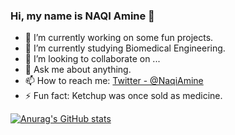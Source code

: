 ### Hi, my name is NAQI Amine 👋

- 🔭 I’m currently working on some fun projects.
- 🌱 I’m currently studying Biomedical Engineering.
- 👯 I’m looking to collaborate on ...
- 💬 Ask me about anything.
- 📫 How to reach me: [Twitter - @NaqiAmine](https://twitter.com/NaqiAmine) 
- ⚡ Fun fact: Ketchup was once sold as medicine.
  
[![Anurag's GitHub stats](https://github-readme-stats.vercel.app/api?username=rodelph&show_icons=true&theme=tokyonight)](https://github.com/anuraghazra/github-readme-stats)
